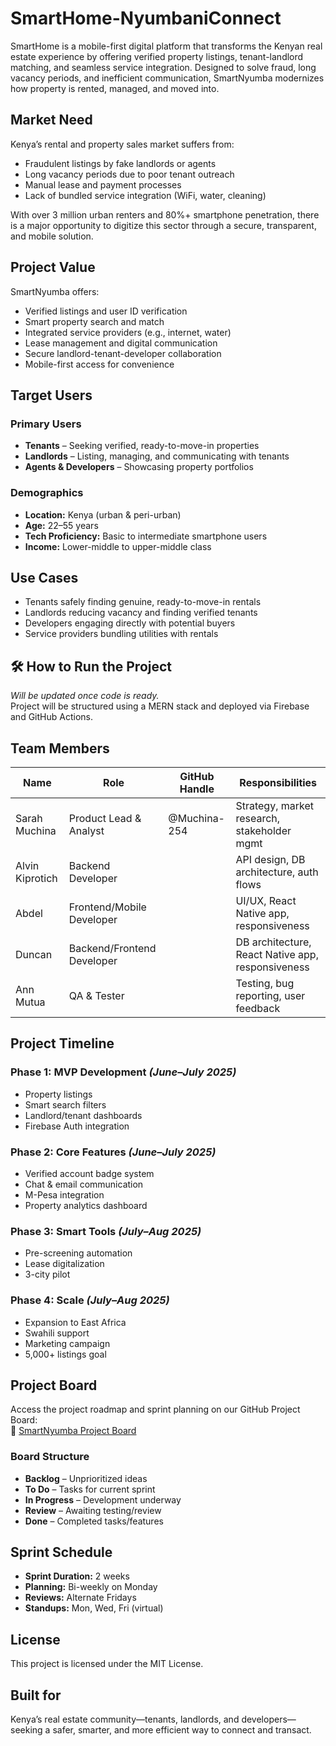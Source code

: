 # SmartHome-NyumbaniConnect

SmartHome is a mobile-first digital platform that transforms the Kenyan real estate experience by offering verified property listings, tenant-landlord matching, and seamless service integration. Designed to solve fraud, long vacancy periods, and inefficient communication, SmartNyumba modernizes how property is rented, managed, and moved into.

##  Market Need

Kenya’s rental and property sales market suffers from:
- Fraudulent listings by fake landlords or agents
- Long vacancy periods due to poor tenant outreach
- Manual lease and payment processes
- Lack of bundled service integration (WiFi, water, cleaning)

With over 3 million urban renters and 80%+ smartphone penetration, there is a major opportunity to digitize this sector through a secure, transparent, and mobile solution.

##  Project Value

SmartNyumba offers:
-  Verified listings and user ID verification
-  Smart property search and match
-  Integrated service providers (e.g., internet, water)
-  Lease management and digital communication
-  Secure landlord-tenant-developer collaboration
-  Mobile-first access for convenience

##  Target Users

### Primary Users
- **Tenants** – Seeking verified, ready-to-move-in properties
- **Landlords** – Listing, managing, and communicating with tenants
- **Agents & Developers** – Showcasing property portfolios

### Demographics
- **Location:** Kenya (urban & peri-urban)
- **Age:** 22–55 years
- **Tech Proficiency:** Basic to intermediate smartphone users
- **Income:** Lower-middle to upper-middle class



##  Use Cases
- Tenants safely finding genuine, ready-to-move-in rentals
- Landlords reducing vacancy and finding verified tenants
- Developers engaging directly with potential buyers
- Service providers bundling utilities with rentals



## 🛠 How to Run the Project

_Will be updated once code is ready._  
Project will be structured using a MERN stack and deployed via Firebase and GitHub Actions.



##  Team Members

| Name            | Role                       | GitHub Handle     | Responsibilities                             |
|-----------------|----------------------------|-------------------|----------------------------------------------|
| Sarah Muchina   | Product Lead & Analyst     | @Muchina-254      | Strategy, market research, stakeholder mgmt  |
| Alvin Kiprotich | Backend Developer          |                   | API design, DB architecture, auth flows      |
| Abdel           | Frontend/Mobile Developer  |                   | UI/UX, React Native app, responsiveness      |
| Duncan          | Backend/Frontend Developer |                   | DB architecture, React Native app, responsiveness |
| Ann Mutua       | QA & Tester                |                   | Testing, bug reporting, user feedback        |






##  Project Timeline

### Phase 1: MVP Development *(June–July 2025)*
- Property listings
- Smart search filters
- Landlord/tenant dashboards
- Firebase Auth integration

### Phase 2: Core Features *(June–July 2025)*
- Verified account badge system
- Chat & email communication
- M-Pesa integration
- Property analytics dashboard

### Phase 3: Smart Tools *(July–Aug 2025)*
- Pre-screening automation
- Lease digitalization
- 3-city pilot

### Phase 4: Scale *(July–Aug 2025)*
- Expansion to East Africa
- Swahili support
- Marketing campaign
- 5,000+ listings goal


##  Project Board

Access the project roadmap and sprint planning on our GitHub Project Board:  
🔗 [SmartNyumba Project Board](https://github.com/users/Abdel-Karim-cmds/projects/3/views/1)

### Board Structure
- **Backlog** – Unprioritized ideas  
- **To Do** – Tasks for current sprint  
- **In Progress** – Development underway  
- **Review** – Awaiting testing/review  
- **Done** – Completed tasks/features


##  Sprint Schedule

- **Sprint Duration:** 2 weeks  
- **Planning:** Bi-weekly on Monday  
- **Reviews:** Alternate Fridays  
- **Standups:** Mon, Wed, Fri (virtual)


##  License

This project is licensed under the MIT License.


##  Built for

Kenya’s real estate community—tenants, landlords, and developers—seeking a safer, smarter, and more efficient way to connect and transact.

